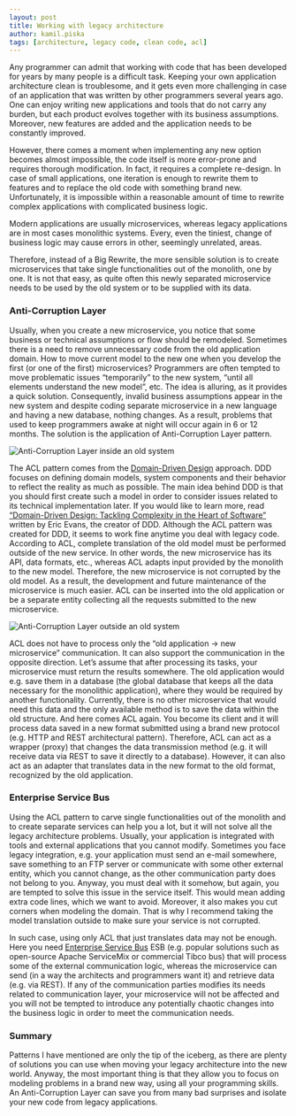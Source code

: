 ```yaml
---
layout: post
title: Working with legacy architecture
author: kamil.piska
tags: [architecture, legacy code, clean code, acl]
---
```


Any programmer can admit that working with code that has been developed for years by many people is a difficult task.
Keeping your own application architecture clean is troublesome, and it gets even more challenging in case of an application
that was written by other programmers several years ago. One can enjoy writing new applications and tools that do
not carry any burden, but each product evolves together with its business assumptions. Moreover, new features are added
and the application needs to be constantly improved.

However, there comes a moment when implementing any new option becomes almost impossible,
the code itself is more error-prone and requires thorough modification. In fact, it requires a complete re-design.
In case of small applications, one iteration is enough to rewrite them to features and to replace the old code with something brand new.
Unfortunately, it is impossible within a reasonable amount of time to rewrite complex applications with complicated business logic.

Modern applications are usually microservices, whereas legacy applications are in most cases monolithic systems.
Every, even the tiniest, change of business logic may cause errors in other, seemingly unrelated, areas.

Therefore, instead of a Big Rewrite, the more sensible solution is to create microservices that take single functionalities out of the monolith, one by one.
It is not that easy, as quite often this newly separated microservice needs to be used by the old system
or to be supplied with its data.

### Anti-Corruption Layer

Usually, when you create a new microservice, you notice that some business or technical assumptions or flow should be remodeled.
Sometimes there is a need to remove unnecessary code from the old application domain.
How to move current model to the new one when you develop the first (or one of the first) microservices?
Programmers are often tempted to move problematic issues “temporarily” to the new system,
“until all elements understand the new model”, etc. The idea is alluring, as it provides a quick solution.
Consequently, invalid business assumptions appear in the new system and despite
coding separate microservice in a new language and having a new database, nothing changes.
As a result, problems that used to keep programmers awake at night will occur again in 6 or 12 months.
The solution is the application of Anti-Corruption Layer pattern.

![Anti-Corruption Layer inside an old system](/img/articles/2015-01-21-working-with-legacy-architecture/acl_inside.png "Anti-Corruption Layer inside an old system")

The ACL pattern comes from the [Domain-Driven Design](http://en.wikipedia.org/wiki/Domain-driven_design) approach. DDD focuses on defining domain models,
system components and their behavior to reflect the reality as much as possible.
The main idea behind DDD is that you should first create such a model in order to consider issues related to its technical implementation later.
If you would like to learn more, read [“Domain-Driven Design: Tackling Complexity in the Heart of Software”](http://dddcommunity.org/book/evans_2003/) written by Eric Evans, the creator of DDD.
Although the ACL pattern was created for DDD, it seems to work fine anytime you deal with legacy code.
According to ACL, complete translation of the old model must be performed outside of the new service.
In other words, the new microservice has its API, data formats, etc., whereas ACL adapts input provided by the monolith to the new model.
Therefore, the new microservice is not corrupted by the old model.
As a result, the development and future maintenance of the microservice is much easier.
ACL can be inserted into the old application or be a separate entity collecting all the requests submitted to the new microservice.

![Anti-Corruption Layer outside an old system](/img/articles/2015-01-21-working-with-legacy-architecture/acl_outside.png "Anti-Corruption Layer outside an old system")

ACL does not have to process only the “old application → new microservice” communication.
It can also support the communication in the opposite direction. Let’s assume that after processing its tasks,
your microservice must return the results somewhere. The old application would e.g. save them in a database
(the global database that keeps all the data necessary for the monolithic application), where they would be required by another functionality.
Currently, there is no other microservice that would need this data and the only available method is to save the data within the old structure.
And here comes ACL again. You become its client and it will process data saved in a new format submitted using a brand new protocol
(e.g. HTTP and REST architectural pattern). Therefore, ACL can act as a wrapper (proxy) that changes the data transmission method
(e.g. it will receive data via REST to save it directly to a database).
However, it can also act as an adapter that translates data in the new format to the old format, recognized by the old application.

### Enterprise Service Bus

Using the ACL pattern to carve single functionalities out of the monolith and to create separate services can help you a lot,
but it will not solve all the legacy architecture problems. Usually, your application is integrated with tools
and external applications that you cannot modify. Sometimes you face legacy integration, e.g. your application must send an e-mail somewhere, save something to an FTP server or communicate with some other external entity,
which you cannot change, as the other communication party does not belong to you.
Anyway, you must deal with it somehow, but again, you are tempted to solve this issue in the service itself.
This would mean adding extra code lines, which we want to avoid. Moreover, it also makes you cut corners when modeling the domain.
That is why I recommend taking the model translation outside to make sure your service is not corrupted.

In such case, using only ACL that just translates data may not be enough.
Here you need [Enterprise Service Bus](http://en.wikipedia.org/wiki/Enterprise_service_bus) ESB (e.g. popular solutions such as open-source Apache ServiceMix or commercial Tibco bus)
that will process some of the external communication logic, whereas the microservice can send (in a way the architects and programmers want it)
and retrieve data (e.g. via REST). If any of the communication parties modifies its needs related to communication layer,
your microservice will not be affected and you will not be tempted to introduce any potentially chaotic changes into the business logic in order to meet the communication needs.

### Summary

Patterns I have mentioned are only the tip of the iceberg, as there are plenty of solutions you can use
when moving your legacy architecture into the new world.
Anyway, the most important thing is that they allow you to focus on modeling problems in a brand new way, using all your programming skills.
An Anti-Corruption Layer can save you from many bad surprises and isolate your new code from legacy applications.
